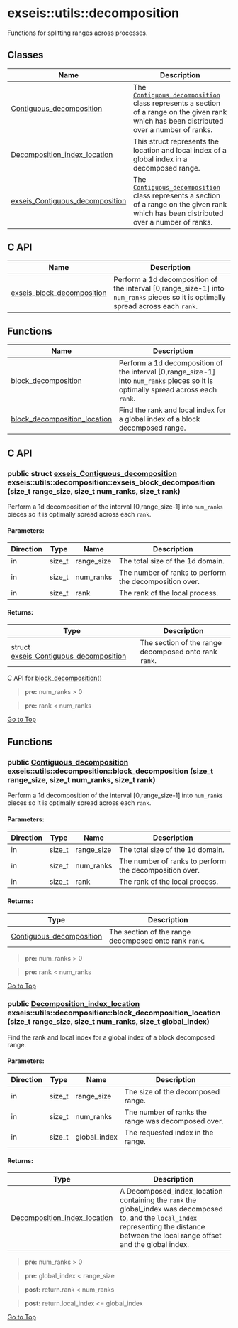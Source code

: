 # <a name='exseis-utils-decomposition' />  exseis::utils::decomposition

Functions for splitting ranges across processes. 




## Classes
| Name | Description | 
| ---- | ---- |
| [Contiguous_decomposition](./Contiguous_decomposition.md) | The [`Contiguous_decomposition`][exseis-utils-decomposition-Contiguous_decomposition] class represents a section of a range on the given rank which has been distributed over a number of ranks.  |
| [Decomposition_index_location](./Decomposition_index_location.md) | This struct represents the location and local index of a global index in a decomposed range.  |
| [exseis_Contiguous_decomposition](./exseis_Contiguous_decomposition.md) | The [`Contiguous_decomposition`][exseis-utils-decomposition-Contiguous_decomposition] class represents a section of a range on the given rank which has been distributed over a number of ranks.  |


## C API
| Name | Description | 
| ---- | ---- |
| [exseis_block_decomposition](#exseis-utils-decomposition-exseis_block_decomposition) | Perform a 1d decomposition of the interval [0,range_size-1] into `num_ranks` pieces so it is optimally spread across each `rank`.  |


## Functions
| Name | Description | 
| ---- | ---- |
| [block_decomposition](#exseis-utils-decomposition-block_decomposition) | Perform a 1d decomposition of the interval [0,range_size-1] into `num_ranks` pieces so it is optimally spread across each `rank`.  |
| [block_decomposition_location](#exseis-utils-decomposition-block_decomposition_location) | Find the rank and local index for a global index of a block decomposed range.  |



## C API
### <a name='exseis-utils-decomposition-exseis_block_decomposition' /> public struct [exseis_Contiguous_decomposition][exseis-utils-decomposition-exseis_Contiguous_decomposition] exseis::utils::decomposition::exseis_block_decomposition (size_t range_size, size_t num_ranks, size_t rank)

Perform a 1d decomposition of the interval [0,range_size-1] into `num_ranks` pieces so it is optimally spread across each `rank`. 




#### Parameters: 
| Direction | Type | Name | Description | 
| ---- | ---- | ---- | ---- |
| in | size_t | range_size | The total size of the 1d domain.  |
| in | size_t | num_ranks | The number of ranks to perform the decomposition over.  |
| in | size_t | rank | The rank of the local process. |

#### Returns: 
| Type | Description | 
| ---- | ---- |
| struct [exseis_Contiguous_decomposition][exseis-utils-decomposition-exseis_Contiguous_decomposition] | The section of the range decomposed onto rank `rank`. |







C API for [block_decomposition()][exseis-utils-decomposition-block_decomposition] 





> **pre:** num_ranks > 0 





> **pre:** rank < num_ranks 




[Go to Top](#exseis-utils-decomposition)

## Functions
### <a name='exseis-utils-decomposition-block_decomposition' /> public [Contiguous_decomposition][exseis-utils-decomposition-Contiguous_decomposition] exseis::utils::decomposition::block_decomposition (size_t range_size, size_t num_ranks, size_t rank)

Perform a 1d decomposition of the interval [0,range_size-1] into `num_ranks` pieces so it is optimally spread across each `rank`. 




#### Parameters: 
| Direction | Type | Name | Description | 
| ---- | ---- | ---- | ---- |
| in | size_t | range_size | The total size of the 1d domain.  |
| in | size_t | num_ranks | The number of ranks to perform the decomposition over.  |
| in | size_t | rank | The rank of the local process. |

#### Returns: 
| Type | Description | 
| ---- | ---- |
| [Contiguous_decomposition][exseis-utils-decomposition-Contiguous_decomposition] | The section of the range decomposed onto rank `rank`. |












> **pre:** num_ranks > 0 





> **pre:** rank < num_ranks 




[Go to Top](#exseis-utils-decomposition)

### <a name='exseis-utils-decomposition-block_decomposition_location' /> public [Decomposition_index_location][exseis-utils-decomposition-Decomposition_index_location] exseis::utils::decomposition::block_decomposition_location (size_t range_size, size_t num_ranks, size_t global_index)

Find the rank and local index for a global index of a block decomposed range. 




#### Parameters: 
| Direction | Type | Name | Description | 
| ---- | ---- | ---- | ---- |
| in | size_t | range_size | The size of the decomposed range.  |
| in | size_t | num_ranks | The number of ranks the range was decomposed over.  |
| in | size_t | global_index | The requested index in the range. |

#### Returns: 
| Type | Description | 
| ---- | ---- |
| [Decomposition_index_location][exseis-utils-decomposition-Decomposition_index_location] | A Decomposed_index_location containing the `rank` the global_index was decomposed to, and the `local_index` representing the distance between the local range offset and the global index. |












> **pre:** num_ranks > 0 





> **pre:** global_index < range_size





> **post:** return.rank < num_ranks 





> **post:** return.local_index <= global_index 




[Go to Top](#exseis-utils-decomposition)

[exseis-utils-decomposition-Contiguous_decomposition]:./Contiguous_decomposition.md#exseis-utils-decomposition-Contiguous_decomposition
[exseis-utils-decomposition-Decomposition_index_location]:./Decomposition_index_location.md#exseis-utils-decomposition-Decomposition_index_location
[exseis-utils-decomposition-block_decomposition]:./index.md#exseis-utils-decomposition-block_decomposition
[exseis-utils-decomposition-exseis_Contiguous_decomposition]:./exseis_Contiguous_decomposition.md#exseis-utils-decomposition-exseis_Contiguous_decomposition
